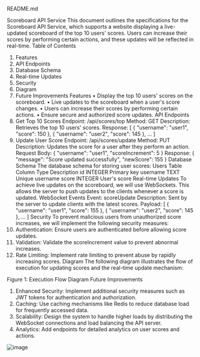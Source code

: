README.md

Scoreboard API Service
This document outlines the specifications for the Scoreboard API Service, which supports a website displaying a live-updated scoreboard of the top 10 users' scores. Users can increase their scores by performing certain actions, and these updates will be reflected in real-time.
Table of Contents
1.	Features
2.	API Endpoints
3.	Database Schema
4.	Real-time Updates
5.	Security
6.	Diagram
7.	Future Improvements
Features
•	Display the top 10 users' scores on the scoreboard.
•	Live updates to the scoreboard when a user's score changes.
•	Users can increase their scores by performing certain actions.
•	Ensure secure and authorized score updates.
API Endpoints
1. Get Top 10 Scores
Endpoint: /api/scores/top
Method: GET
Description: Retrieves the top 10 users' scores.
Response:
[
  { "username": "user1", "score": 150 },
  { "username": "user2", "score": 145 },
  ...
]
2. Update User Score
Endpoint: /api/scores/update
Method: PUT
Description: Updates the score for a user after they perform an action.
Request Body:
{
  "username": "user1",
  "scoreIncrement": 5
}
Response:
{
  "message": "Score updated successfully",
  "newScore": 155
}
Database Schema
The database schema for storing user scores:
Users Table
Column	Type	Description
id	INTEGER	Primary key
username	TEXT	Unique username
score	INTEGER	User's score
Real-time Updates
To achieve live updates on the scoreboard, we will use WebSockets. This allows the server to push updates to the clients whenever a score is updated.
WebSocket Events
Event: scoreUpdate
Description: Sent by the server to update clients with the latest scores.
Payload:
[
  { "username": "user1", "score": 155 },
  { "username": "user2", "score": 145 },
  ...
]
Security
To prevent malicious users from unauthorized score increases, we will implement the following security measures:
1.	Authentication: Ensure users are authenticated before allowing score updates.
2.	Validation: Validate the scoreIncrement value to prevent abnormal increases.
3.	Rate Limiting: Implement rate limiting to prevent abuse by rapidly increasing scores.
Diagram
The following diagram illustrates the flow of execution for updating scores and the real-time update mechanism:


Figure 1: Execution Flow Diagram
Future Improvements
1.	Enhanced Security: Implement additional security measures such as JWT tokens for authentication and authorization.
2.	Caching: Use caching mechanisms like Redis to reduce database load for frequently accessed data.
3.	Scalability: Design the system to handle higher loads by distributing the WebSocket connections and load balancing the API server.
4.	Analytics: Add endpoints for detailed analytics on user scores and actions.

![image](https://github.com/user-attachments/assets/2b11c43a-8285-4465-843f-2cfcb7fb7eb4)

